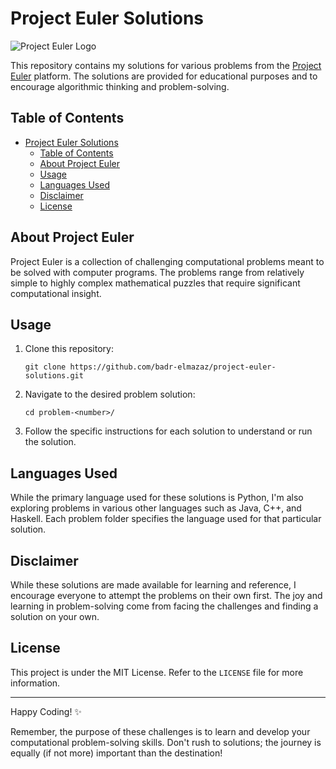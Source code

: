 # Project Euler Solutions

![Project Euler Logo](https://projecteuler.net/themes/20201010/logo_default.png)

This repository contains my solutions for various problems from the [Project Euler](https://projecteuler.net/) platform. The solutions are provided for educational purposes and to encourage algorithmic thinking and problem-solving.

## Table of Contents

- [Project Euler Solutions](#project-euler-solutions)
  - [Table of Contents](#table-of-contents)
  - [About Project Euler](#about-project-euler)
  - [Usage](#usage)
  - [Languages Used](#languages-used)
  - [Disclaimer](#disclaimer)
  - [License](#license)

## About Project Euler

Project Euler is a collection of challenging computational problems meant to be solved with computer programs. The problems range from relatively simple to highly complex mathematical puzzles that require significant computational insight.

## Usage

1. Clone this repository:

   ```
   git clone https://github.com/badr-elmazaz/project-euler-solutions.git
   ```

2. Navigate to the desired problem solution:

   ```
   cd problem-<number>/
   ```

3. Follow the specific instructions for each solution to understand or run the solution.

## Languages Used

While the primary language used for these solutions is Python, I'm also exploring problems in various other languages such as Java, C++, and Haskell. Each problem folder specifies the language used for that particular solution.


## Disclaimer

While these solutions are made available for learning and reference, I encourage everyone to attempt the problems on their own first. The joy and learning in problem-solving come from facing the challenges and finding a solution on your own.

## License

This project is under the MIT License. Refer to the `LICENSE` file for more information.

---

Happy Coding! ✨

Remember, the purpose of these challenges is to learn and develop your computational problem-solving skills. Don't rush to solutions; the journey is equally (if not more) important than the destination!